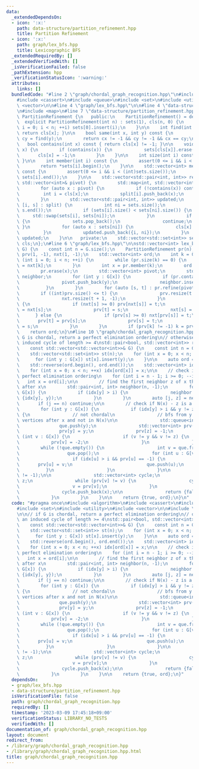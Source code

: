 ```yaml
---
data:
  _extendedDependsOn:
  - icon: ':x:'
    path: data-structure/partition_refinement.hpp
    title: Partition Refinement
  - icon: ':x:'
    path: graph/lex_bfs.hpp
    title: Lexicographic BFS
  _extendedRequiredBy: []
  _extendedVerifiedWith: []
  _isVerificationFailed: false
  _pathExtension: hpp
  _verificationStatusIcon: ':warning:'
  attributes:
    links: []
  bundledCode: "#line 2 \"graph/chordal_graph_recognition.hpp\"\n#include <algorithm>\n\
    #include <cassert>\n#include <queue>\n#include <set>\n#include <utility>\n#include\
    \ <vector>\n\n#line 4 \"graph/lex_bfs.hpp\"\n\n#line 4 \"data-structure/partition_refinement.hpp\"\
    \n#include <map>\n#line 7 \"data-structure/partition_refinement.hpp\"\n\nclass\
    \ PartitionRefinement {\n   public:\n    PartitionRefinement() = default;\n  \
    \  explicit PartitionRefinement(int n) : sets(1), cls(n, 0) {\n        for (int\
    \ i = 0; i < n; ++i) sets[0].insert(i);\n    }\n\n    int find(int x) const {\
    \ return cls[x]; }\n\n    bool same(int x, int y) const {\n        int cx = find(x),\
    \ cy = find(y);\n        return cx != -1 && cy != -1 && cx == cy;\n    }\n\n \
    \   bool contains(int x) const { return cls[x] != -1; }\n\n    void erase(int\
    \ x) {\n        if (contains(x)) {\n            sets[cls[x]].erase(x);\n     \
    \       cls[x] = -1;\n        }\n    }\n\n    int size(int i) const { return sets[i].size();\
    \ }\n\n    int member(int i) const {\n        assert(0 <= i && i < (int)sets.size());\n\
    \        return *sets[i].begin();\n    }\n\n    std::vector<int> members(int i)\
    \ const {\n        assert(0 <= i && i < (int)sets.size());\n        return std::vector<int>(sets[i].begin(),\
    \ sets[i].end());\n    }\n\n    std::vector<std::pair<int, int>> refine(const\
    \ std::vector<int>& pivot) {\n        std::map<int, std::vector<int>> split;\n\
    \        for (auto x : pivot) {\n            if (!contains(x)) continue;\n   \
    \         int i = cls[x];\n            split[i].push_back(x);\n            sets[i].erase(x);\n\
    \        }\n        std::vector<std::pair<int, int>> updated;\n        for (auto&\
    \ [i, s] : split) {\n            int ni = sets.size();\n            sets.emplace_back(s.begin(),\
    \ s.end());\n            if (sets[i].size() < sets[ni].size()) {\n           \
    \     std::swap(sets[i], sets[ni]);\n            }\n            if (sets[ni].empty())\
    \ {\n                sets.pop_back();\n                continue;\n           \
    \ }\n            for (auto x : sets[ni]) {\n                cls[x] = ni;\n   \
    \         }\n            updated.push_back({i, ni});\n        }\n        return\
    \ updated;\n    }\n\n   private:\n    std::vector<std::set<int>> sets;\n    std::vector<int>\
    \ cls;\n};\n#line 6 \"graph/lex_bfs.hpp\"\n\nstd::vector<int> lex_bfs(const std::vector<std::vector<int>>&\
    \ G) {\n    const int n = G.size();\n    PartitionRefinement pr(n);\n    std::vector<int>\
    \ prv(1, -1), nxt(1, -1);\n    std::vector<int> ord;\n    int k = 0;\n    for\
    \ (int i = 0; i < n; ++i) {\n        while (pr.size(k) == 0) {\n            k\
    \ = nxt[k];\n        }\n        int x = pr.member(k);\n        ord.push_back(x);\n\
    \        pr.erase(x);\n        std::vector<int> pivot;\n        std::set<int>\
    \ neighbor;\n        for (int y : G[x]) {\n            if (pr.contains(y)) {\n\
    \                pivot.push_back(y);\n                neighbor.insert(y);\n  \
    \          }\n        }\n        for (auto [s, t] : pr.refine(pivot)) {\n    \
    \        if ((int)prv.size() <= t) {\n                prv.resize(t + 1, -1);\n\
    \                nxt.resize(t + 1, -1);\n            }\n            if (neighbor.count(pr.member(s)))\
    \ {\n                if (nxt[s] >= 0) prv[nxt[s]] = t;\n                nxt[t]\
    \ = nxt[s];\n                prv[t] = s;\n                nxt[s] = t;\n      \
    \      } else {\n                if (prv[s] >= 0) nxt[prv[s]] = t;\n         \
    \       prv[t] = prv[s];\n                prv[s] = t;\n                nxt[t]\
    \ = s;\n            }\n        }\n        if (prv[k] != -1) k = prv[k];\n    }\n\
    \    return ord;\n}\n#line 10 \"graph/chordal_graph_recognition.hpp\"\n\n// if\
    \ G is chordal, return a perfect elimination ordering\n// otherwise return an\
    \ induced cycle of length >= 4\nstd::pair<bool, std::vector<int>> recognize_chordal_graph(\n\
    \    const std::vector<std::vector<int>>& G) {\n    const int n = G.size();\n\
    \    std::vector<std::set<int>> st(n);\n    for (int x = 0; x < n; ++x) {\n  \
    \      for (int y : G[x]) st[x].insert(y);\n    }\n\n    auto ord = lex_bfs(G);\n\
    \    std::reverse(ord.begin(), ord.end());\n    std::vector<int> idx(n, -1);\n\
    \    for (int x = 0; x < n; ++x) idx[ord[x]] = x;\n\n    // check if ord is a\
    \ perfect elimination ordering\n    for (int i = n - 1; i >= 0; --i) {\n     \
    \   int x = ord[i];\n\n        // find the first neighbor z of x that appears\
    \ after x\n        std::pair<int, int> neighbor(n, -1);\n        for (int y :\
    \ G[x]) {\n            if (idx[y] > i) {\n                neighbor = std::min(neighbor,\
    \ {idx[y], y});\n            }\n        }\n        auto [j, z] = neighbor;\n \
    \       if (j == n) continue;\n\n        // check if N(x) - z is a subset of N(z)\n\
    \        for (int y : G[x]) {\n            if (idx[y] > i && y != z && !st[y].count(z))\
    \ {\n                // not chordal\n                // bfs from y to z using\
    \ vertices after x and not in N(x)\n\n                std::queue<int> que;\n \
    \               que.push(y);\n                std::vector<int> prv(n, -1);\n \
    \               prv[y] = y;\n                prv[z] = -1;\n                for\
    \ (int v : G[x]) {\n                    if (v != y && v != z) {\n            \
    \            prv[v] = -2;\n                    }\n                }\n        \
    \        while (!que.empty()) {\n                    int v = que.front();\n  \
    \                  que.pop();\n                    for (int u : G[v]) {\n    \
    \                    if (idx[u] > i && prv[u] == -1) {\n                     \
    \       prv[u] = v;\n                            que.push(u);\n              \
    \          }\n                    }\n                }\n\n                assert(prv[z]\
    \ != -1);\n\n                std::vector<int> cycle;\n                int v =\
    \ z;\n                while (prv[v] != v) {\n                    cycle.push_back(v);\n\
    \                    v = prv[v];\n                }\n                cycle.push_back(y);\n\
    \                cycle.push_back(x);\n\n                return {false, cycle};\n\
    \            }\n        }\n    }\n\n    return {true, ord};\n}\n"
  code: "#pragma once\n#include <algorithm>\n#include <cassert>\n#include <queue>\n\
    #include <set>\n#include <utility>\n#include <vector>\n\n#include \"lex_bfs.hpp\"\
    \n\n// if G is chordal, return a perfect elimination ordering\n// otherwise return\
    \ an induced cycle of length >= 4\nstd::pair<bool, std::vector<int>> recognize_chordal_graph(\n\
    \    const std::vector<std::vector<int>>& G) {\n    const int n = G.size();\n\
    \    std::vector<std::set<int>> st(n);\n    for (int x = 0; x < n; ++x) {\n  \
    \      for (int y : G[x]) st[x].insert(y);\n    }\n\n    auto ord = lex_bfs(G);\n\
    \    std::reverse(ord.begin(), ord.end());\n    std::vector<int> idx(n, -1);\n\
    \    for (int x = 0; x < n; ++x) idx[ord[x]] = x;\n\n    // check if ord is a\
    \ perfect elimination ordering\n    for (int i = n - 1; i >= 0; --i) {\n     \
    \   int x = ord[i];\n\n        // find the first neighbor z of x that appears\
    \ after x\n        std::pair<int, int> neighbor(n, -1);\n        for (int y :\
    \ G[x]) {\n            if (idx[y] > i) {\n                neighbor = std::min(neighbor,\
    \ {idx[y], y});\n            }\n        }\n        auto [j, z] = neighbor;\n \
    \       if (j == n) continue;\n\n        // check if N(x) - z is a subset of N(z)\n\
    \        for (int y : G[x]) {\n            if (idx[y] > i && y != z && !st[y].count(z))\
    \ {\n                // not chordal\n                // bfs from y to z using\
    \ vertices after x and not in N(x)\n\n                std::queue<int> que;\n \
    \               que.push(y);\n                std::vector<int> prv(n, -1);\n \
    \               prv[y] = y;\n                prv[z] = -1;\n                for\
    \ (int v : G[x]) {\n                    if (v != y && v != z) {\n            \
    \            prv[v] = -2;\n                    }\n                }\n        \
    \        while (!que.empty()) {\n                    int v = que.front();\n  \
    \                  que.pop();\n                    for (int u : G[v]) {\n    \
    \                    if (idx[u] > i && prv[u] == -1) {\n                     \
    \       prv[u] = v;\n                            que.push(u);\n              \
    \          }\n                    }\n                }\n\n                assert(prv[z]\
    \ != -1);\n\n                std::vector<int> cycle;\n                int v =\
    \ z;\n                while (prv[v] != v) {\n                    cycle.push_back(v);\n\
    \                    v = prv[v];\n                }\n                cycle.push_back(y);\n\
    \                cycle.push_back(x);\n\n                return {false, cycle};\n\
    \            }\n        }\n    }\n\n    return {true, ord};\n}"
  dependsOn:
  - graph/lex_bfs.hpp
  - data-structure/partition_refinement.hpp
  isVerificationFile: false
  path: graph/chordal_graph_recognition.hpp
  requiredBy: []
  timestamp: '2023-03-09 17:45:18+09:00'
  verificationStatus: LIBRARY_NO_TESTS
  verifiedWith: []
documentation_of: graph/chordal_graph_recognition.hpp
layout: document
redirect_from:
- /library/graph/chordal_graph_recognition.hpp
- /library/graph/chordal_graph_recognition.hpp.html
title: graph/chordal_graph_recognition.hpp
---
```

